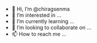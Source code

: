 - 👋 Hi, I’m @chiragsenma
- 👀 I’m interested in ...
- 🌱 I’m currently learning ...
- 💞️ I’m looking to collaborate on ...
- 📫 How to reach me ...

<!---
chiragsenma/chiragsenma is a ✨ special ✨ repository because its `README.md` (this file) appears on your GitHub profile.
You can click the Preview link to take a look at your changes.
--->
